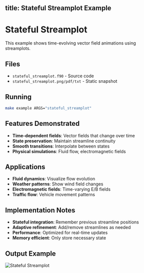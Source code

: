 title: Stateful Streamplot Example
---

# Stateful Streamplot

This example shows time-evolving vector field animations using streamplots.

## Files

- `stateful_streamplot.f90` - Source code
- `stateful_streamplot.png/pdf/txt` - Static snapshot

## Running

```bash
make example ARGS="stateful_streamplot"
```

## Features Demonstrated

- **Time-dependent fields**: Vector fields that change over time
- **State preservation**: Maintain streamline continuity
- **Smooth transitions**: Interpolate between states
- **Physical simulations**: Fluid flow, electromagnetic fields

## Applications

- **Fluid dynamics**: Visualize flow evolution
- **Weather patterns**: Show wind field changes
- **Electromagnetic fields**: Time-varying E/B fields
- **Traffic flow**: Vehicle movement patterns

## Implementation Notes

- **Stateful integration**: Remember previous streamline positions
- **Adaptive refinement**: Add/remove streamlines as needed
- **Performance**: Optimized for real-time updates
- **Memory efficient**: Only store necessary state

## Output Example

![Stateful Streamplot](stateful_streamplot.png)